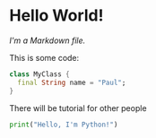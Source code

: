 # Hello World!

_I'm a Markdown file._

This is some code:

```dart
class MyClass {
  final String name = "Paul";
}
```

There will be tutorial for other people
```python
print("Hello, I'm Python!")
```